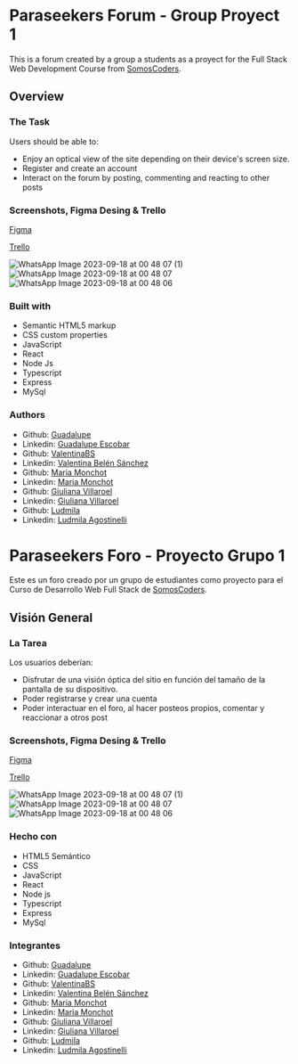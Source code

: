 # Paraseekers Forum - Group Proyect 1

This is a forum created by a group a students as a proyect for the Full Stack Web Development Course from [SomosCoders](https://somoscoders.org/es).

## Overview

### The Task
Users should be able to:
- Enjoy an optical view of the site depending on their device's screen size.
- Register and create an account
- Interact on the forum by posting, commenting and reacting to other posts

### Screenshots, Figma Desing & Trello

[Figma](https://www.figma.com/file/VjMA0EgLWkCp1j1akCVeo1/Grupo-1---Foro?type=design&node-id=0-1&mode=design&t=cstp5onT911A9dS5-0)

[Trello](https://trello.com/b/g6Q9Sa6i/foro)

![WhatsApp Image 2023-09-18 at 00 48 07 (1)](https://github.com/KateClysm/Foro/assets/134759638/003cdf2e-5e9d-44b8-8e8a-6ee7c28cfb66)
![WhatsApp Image 2023-09-18 at 00 48 07](https://github.com/KateClysm/Foro/assets/134759638/f3cf14a0-7700-4bb0-8ddf-b6213efa2dbd)
![WhatsApp Image 2023-09-18 at 00 48 06](https://github.com/KateClysm/Foro/assets/134759638/6e27c2be-47c8-4861-bc7f-3b1e04b9c913)


### Built with

- Semantic HTML5 markup
- CSS custom properties
- JavaScript
- React
- Node Js
- Typescript
- Express
- MySql

### Authors
- Github: [Guadalupe](https://github.com/guadalupe1516)
- Linkedin: [Guadalupe Escobar](https://www.linkedin.com/in/guadalupe-escobar-65967627a/)
- Github: [ValentinaBS](https://github.com/ValentinaBS)
- Linkedin: [Valentina Belén Sánchez](https://www.linkedin.com/in/valentina-belen-sanchez/)
- Github: [Maria Monchot](https://github.com/KateClysm)
- Linkedin: [Maria Monchot](https://www.linkedin.com/in/maria-monchot/)
- Github: [Giuliana Villaroel](https://github.com/Icaros95)
- Linkedin: [Giuliana Villaroel](https://ar.linkedin.com/in/giuliana-villarroel-67812627a)
- Github: [Ludmila](https://github.com/ludm1)
- Linkedin: [Ludmila Agostinelli](https://www.linkedin.com/in/ludmila-agostinelli-2a004a27b/)

# Paraseekers Foro - Proyecto Grupo 1

Este es un foro creado por un grupo de estudiantes como proyecto para el Curso de Desarrollo Web Full Stack de [SomosCoders](https://somoscoders.org/es).

## Visión General

### La Tarea
Los usuarios deberían:
- Disfrutar de una visión óptica del sitio en función del tamaño de la pantalla de su dispositivo.
- Poder registrarse y crear una cuenta 
- Poder interactuar en el foro, al hacer posteos propios, comentar y reaccionar a otros post

### Screenshots, Figma Desing & Trello

[Figma](https://www.figma.com/file/VjMA0EgLWkCp1j1akCVeo1/Grupo-1---Foro?type=design&node-id=0-1&mode=design&t=cstp5onT911A9dS5-0)

[Trello](https://trello.com/b/g6Q9Sa6i/foro)

![WhatsApp Image 2023-09-18 at 00 48 07 (1)](https://github.com/KateClysm/Foro/assets/134759638/003cdf2e-5e9d-44b8-8e8a-6ee7c28cfb66)
![WhatsApp Image 2023-09-18 at 00 48 07](https://github.com/KateClysm/Foro/assets/134759638/f3cf14a0-7700-4bb0-8ddf-b6213efa2dbd)
![WhatsApp Image 2023-09-18 at 00 48 06](https://github.com/KateClysm/Foro/assets/134759638/6e27c2be-47c8-4861-bc7f-3b1e04b9c913)

### Hecho con

- HTML5 Semántico
- CSS
- JavaScript
- React
- Node js
- Typescript
- Express
- MySql

### Integrantes
- Github: [Guadalupe](https://github.com/guadalupe1516)
- Linkedin: [Guadalupe Escobar](https://www.linkedin.com/in/guadalupe-escobar-65967627a/)
- Github: [ValentinaBS](https://github.com/ValentinaBS)
- Linkedin: [Valentina Belén Sánchez](https://www.linkedin.com/in/valentina-belen-sanchez/)
- Github: [Maria Monchot](https://github.com/KateClysm)
- Linkedin: [Maria Monchot](https://www.linkedin.com/in/maria-monchot/)
- Github: [Giuliana Villaroel](https://github.com/Icaros95)
- Linkedin: [Giuliana Villaroel](https://ar.linkedin.com/in/giuliana-villarroel-67812627a)
- Github: [Ludmila](https://github.com/ludm1)
- Linkedin: [Ludmila Agostinelli](https://www.linkedin.com/in/ludmila-agostinelli-2a004a27b/)
